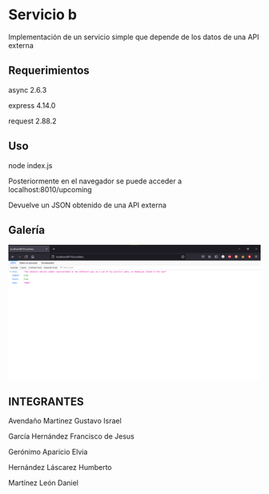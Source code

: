 # Servicio b

Implementación de un servicio simple que depende de los datos de una API externa

## Requerimientos

async 2.6.3

express 4.14.0

request 2.88.2

## Uso

node index.js

Posteriormente en el navegador se puede acceder a localhost:8010/upcoming

Devuelve un JSON obtenido de una API externa

## Galería
![Captura de funcionamiento](https://github.com/Humberto20031997/serviciob/blob/main/capturas/captura%20de%20funcionamiento.png)

## INTEGRANTES

Avendaño Martinez Gustavo Israel

García Hernández Francisco de Jesus

Gerónimo Aparicio Elvia

Hernández Láscarez Humberto

Martínez León Daniel
